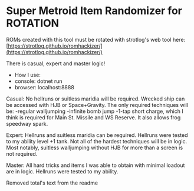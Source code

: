 # Super Metroid Item Randomizer for ROTATION

ROMs created with this tool must be rotated with strotlog's web tool here:
[https://strotlog.github.io/romhackizer/](https://strotlog.github.io/romhackizer/)

There is casual, expert and master logic!

* How I use:
* console: dotnet run
* browser: localhost:8888

Casual:
No hellruns or suitless maridia will be required. Wrecked ship can be accessed with HJB or Space+Gravity.
The only required techniques will be:
-regular walljumping
-infinite bomb jump
-1-tap short charge, which I think is required for Main St. Missile and WS Reserve. It also allows frog speedway spark.

Expert:
Hellruns and suitless maridia can be required.
Hellruns were tested to my ability level +1 tank.
Not all of the hardest techniques will be in logic.
Most notably, suitless walljumping without HJB for more than a screen is not required.


Master:
All hard tricks and items I was able to obtain with minimal loadout are in logic. Hellruns were tested to my ability.

Removed total's text from the readme
